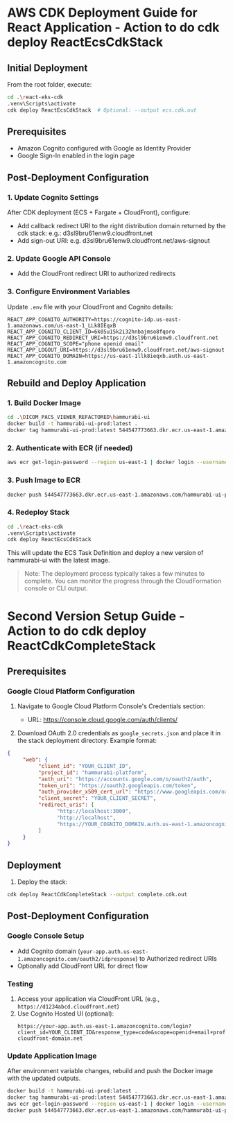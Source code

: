 # AWS CDK Deployment Guide for React Application - Action to do cdk deploy ReactEcsCdkStack

## Initial Deployment
From the root folder, execute:
```bash
cd .\react-eks-cdk
.venv\Scripts\activate
cdk deploy ReactEcsCdkStack  # Optional: --output ecs.cdk.out
```

## Prerequisites
- Amazon Cognito configured with Google as Identity Provider
- Google Sign-In enabled in the login page

## Post-Deployment Configuration

### 1. Update Cognito Settings
After CDK deployment (ECS + Fargate + CloudFront), configure:
- Add callback redirect URI to the right distribution domain returned by the cdk stack: e.g.: d3sl9bru61enw9.cloudfront.net
- Add sign-out URI: e.g. d3sl9bru61enw9.cloudfront.net/aws-signout

### 2. Update Google API Console
- Add the CloudFront redirect URI to authorized redirects

### 3. Configure Environment Variables
Update `.env` file with your CloudFront and Cognito details:
```env
REACT_APP_COGNITO_AUTHORITY=https://cognito-idp.us-east-1.amazonaws.com/us-east-1_LLk8IEqxB
REACT_APP_COGNITO_CLIENT_ID=6k05u15k2i32hnbajmso8fqoro
REACT_APP_COGNITO_REDIRECT_URI=https://d3sl9bru61enw9.cloudfront.net
REACT_APP_COGNITO_SCOPE="phone openid email"
REACT_APP_LOGOUT_URI=https://d3sl9bru61enw9.cloudfront.net/aws-signout
REACT_APP_COGNITO_DOMAIN=https://us-east-1llk8ieqxb.auth.us-east-1.amazoncognito.com
```

## Rebuild and Deploy Application

### 1. Build Docker Image
```bash
cd .\DICOM_PACS_VIEWER_REFACTORED\hammurabi-ui
docker build -t hammurabi-ui-prod:latest .
docker tag hammurabi-ui-prod:latest 544547773663.dkr.ecr.us-east-1.amazonaws.com/hammurabi-ui-prod:latest
```

### 2. Authenticate with ECR (if needed)
```bash
aws ecr get-login-password --region us-east-1 | docker login --username AWS --password-stdin 544547773663.dkr.ecr.us-east-1.amazonaws.com
```

### 3. Push Image to ECR
```bash
docker push 544547773663.dkr.ecr.us-east-1.amazonaws.com/hammurabi-ui-prod:latest
```

### 4. Redeploy Stack
```bash
cd .\react-eks-cdk
.venv\Scripts\activate
cdk deploy ReactEcsCdkStack
```

This will update the ECS Task Definition and deploy a new version of hammurabi-ui with the latest image.

> Note: The deployment process typically takes a few minutes to complete. You can monitor the progress through the CloudFormation console or CLI output.

# Second Version Setup Guide - Action to do cdk deploy ReactCdkCompleteStack

## Prerequisites

### Google Cloud Platform Configuration
1. Navigate to Google Cloud Platform Console's Credentials section:
    - URL: https://console.cloud.google.com/auth/clients/

2. Download OAuth 2.0 credentials as `google_secrets.json` and place it in the stack deployment directory. Example format:
```json
{
     "web": {
          "client_id": "YOUR_CLIENT_ID",
          "project_id": "hammurabi-platform",
          "auth_uri": "https://accounts.google.com/o/oauth2/auth",
          "token_uri": "https://oauth2.googleapis.com/token",
          "auth_provider_x509_cert_url": "https://www.googleapis.com/oauth2/v1/certs",
          "client_secret": "YOUR_CLIENT_SECRET",
          "redirect_uris": [
                "http://localhost:3000",
                "http://localhost",
                "https://YOUR_COGNITO_DOMAIN.auth.us-east-1.amazoncognito.com/oauth2/idpresponse"
          ]
     }
}
```

## Deployment

1. Deploy the stack:
```bash
cdk deploy ReactCdkCompleteStack --output complete.cdk.out
```

## Post-Deployment Configuration

### Google Console Setup
- Add Cognito domain (`your-app.auth.us-east-1.amazoncognito.com/oauth2/idpresponse`) to Authorized redirect URIs
- Optionally add CloudFront URL for direct flow

### Testing
1. Access your application via CloudFront URL (e.g., `https://d1234abcd.cloudfront.net`)
2. Use Cognito Hosted UI (optional):
    ```
    https://your-app.auth.us-east-1.amazoncognito.com/login?client_id=YOUR_CLIENT_ID&response_type=code&scope=openid+email+profile&redirect_uri=https://your-cloudfront-domain.net
    ```

### Update Application Image
After environment variable changes, rebuild and push the Docker image with the updated outputs.

```bash
docker build -t hammurabi-ui-prod:latest .
docker tag hammurabi-ui-prod:latest 544547773663.dkr.ecr.us-east-1.amazonaws.com/hammurabi-ui-prod:latest
aws ecr get-login-password --region us-east-1 | docker login --username AWS --password-stdin 544547773663.dkr.ecr.us-east-1.amazonaws.com
docker push 544547773663.dkr.ecr.us-east-1.amazonaws.com/hammurabi-ui-prod:latest
```
